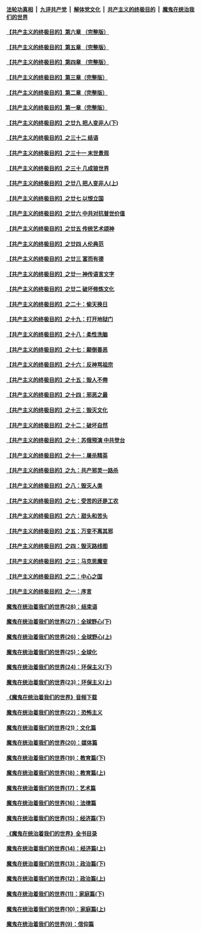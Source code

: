 ####  [法轮功真相](../../../../basic/blob/master/README.md?t=04121430) &nbsp;|&nbsp; [九评共产党](../../../../9ping.md/blob/master/README.md?t=04121430) &nbsp;|&nbsp; [解体党文化](../../../../jtdwh.md/blob/master/README.md?t=04121430)  &nbsp;|&nbsp; [共产主义的终极目的](../../../../gczydzjmd.md/blob/master/README.md?t=04121430) &nbsp;|&nbsp; [魔鬼在统治我们的世界](../../../../mgztzwmdsj.md/blob/master/README.md?t=04121430) 

#### [【共产主义的终极目的】第六章 （完整版）](../pages/nsc422/n11428913.md?t=04121430) 

#### [【共产主义的终极目的】第五章 （完整版）](../pages/nsc422/n11428912.md?t=04121430) 

#### [【共产主义的终极目的】第四章 （完整版）](../pages/nsc422/n11428907.md?t=04121430) 

#### [【共产主义的终极目的】第三章（完整版）](../pages/nsc422/n11428848.md?t=04121430) 

#### [【共产主义的终极目的】第二章（完整版）](../pages/nsc422/n11428831.md?t=04121430) 

#### [【共产主义的终极目的】第一章（完整版）](../pages/nsc422/n11417651.md?t=04121430) 

#### [【共产主义的终极目的】之廿九 把人变非人(下)](../pages/nsc422/n11344140.md?t=04121430) 

#### [【共产主义的终极目的】之三十二 结语](../pages/nsc422/n11360535.md?t=04121430) 

#### [【共产主义的终极目的】之三十一 末世景观](../pages/nsc422/n11351129.md?t=04121430) 

#### [【共产主义的终极目的】之三十 几成狼世界](../pages/nsc422/n11348280.md?t=04121430) 

#### [【共产主义的终极目的】之廿八 把人变非人(上)](../pages/nsc422/n11340492.md?t=04121430) 

#### [【共产主义的终极目的】之廿七 以恨立国](../pages/nsc422/n11336944.md?t=04121430) 

#### [【共产主义的终极目的】之廿六 中共对抗普世价值](../pages/nsc422/n11324785.md?t=04121430) 

#### [【共产主义的终极目的】之廿五 传统艺术颂神](../pages/nsc422/n11296396.md?t=04121430) 

#### [【共产主义的终极目的】之廿四 人伦典范](../pages/nsc422/n11296397.md?t=04121430) 

#### [【共产主义的终极目的】之廿三 富而有德](../pages/nsc422/n11283598.md?t=04121430) 

#### [【共产主义的终极目的】之廿一 神传语言文字](../pages/nsc422/n11263265.md?t=04121430) 

#### [【共产主义的终极目的】之廿二 破坏修炼文化](../pages/nsc422/n11245728.md?t=04121430) 

#### [【共产主义的终极目的】之二十：偷天换日](../pages/nsc422/n11238846.md?t=04121430) 

#### [【共产主义的终极目的】之十九：打开地狱门](../pages/nsc422/n11206376.md?t=04121430) 

#### [【共产主义的终极目的】之十八：柔性洗脑](../pages/nsc422/n11199994.md?t=04121430) 

#### [【共产主义的终极目的】之十七：颠倒善恶](../pages/nsc422/n11179782.md?t=04121430) 

#### [【共产主义的终极目的】之十六：反神骂祖宗](../pages/nsc422/n11166798.md?t=04121430) 

#### [【共产主义的终极目的】之十五：毁人不倦](../pages/nsc422/n11166792.md?t=04121430) 

#### [【共产主义的终极目的】之十四：邪恶之最](../pages/nsc422/n11150249.md?t=04121430) 

#### [【共产主义的终极目的】之十三：毁灭文化](../pages/nsc422/n11135227.md?t=04121430) 

#### [【共产主义的终极目的】之十二：破坏自然](../pages/nsc422/n11135214.md?t=04121430) 

#### [【共产主义的终极目的】之十：苏俄预演 中共登台](../pages/nsc422/n11118424.md?t=04121430) 

#### [【共产主义的终极目的】之十一：屠杀精英](../pages/nsc422/n11118442.md?t=04121430) 

#### [【共产主义的终极目的】之九：共产邪灵一路杀](../pages/nsc422/n11114139.md?t=04121430) 

#### [【共产主义的终极目的】之八：毁灭人类](../pages/nsc422/n11108503.md?t=04121430) 

#### [【共产主义的终极目的】之七：受苦的还是工农](../pages/nsc422/n11101809.md?t=04121430) 

#### [【共产主义的终极目的】之六：甜头和苦头](../pages/nsc422/n11096971.md?t=04121430) 

#### [【共产主义的终极目的】之五：万变不离其邪](../pages/nsc422/n11091285.md?t=04121430) 

#### [【共产主义的终极目的】之四：毁灭路线图](../pages/nsc422/n11086284.md?t=04121430) 

#### [【共产主义的终极目的】之三：马克思魔变](../pages/nsc422/n11061941.md?t=04121430) 

#### [【共产主义的终极目的】之二：中心之国](../pages/nsc422/n11047728.md?t=04121430) 

#### [【共产主义的终极目的】之一：序言](../pages/nsc422/n11086077.md?t=04121430) 

#### [魔鬼在统治着我们的世界(28)：结束语](../pages/nsc422/n10936246.md?t=04121430) 

#### [魔鬼在统治着我们的世界(27)：全球野心(下)](../pages/nsc422/n10928319.md?t=04121430) 

#### [魔鬼在统治着我们的世界(26)：全球野心(上)](../pages/nsc422/n10900318.md?t=04121430) 

#### [魔鬼在统治着我们的世界(25)：全球化](../pages/nsc422/n10788205.md?t=04121430) 

#### [魔鬼在统治着我们的世界(24)：环保主义(下)](../pages/nsc422/n10695307.md?t=04121430) 

#### [魔鬼在统治着我们的世界(23)：环保主义(上)](../pages/nsc422/n10688613.md?t=04121430) 

#### [《魔鬼在统治着我们的世界》音频下载](../pages/nsc422/n10635553.md?t=04121430) 

#### [魔鬼在统治着我们的世界(22)：恐怖主义](../pages/nsc422/n10614727.md?t=04121430) 

#### [魔鬼在统治着我们的世界(21)：文化篇](../pages/nsc422/n10597706.md?t=04121430) 

#### [魔鬼在统治着我们的世界(20)：媒体篇](../pages/nsc422/n10586579.md?t=04121430) 

#### [魔鬼在统治着我们的世界(19)：教育篇(下)](../pages/nsc422/n10564808.md?t=04121430) 

#### [魔鬼在统治着我们的世界(18)：教育篇(上)](../pages/nsc422/n10526970.md?t=04121430) 

#### [魔鬼在统治着我们的世界(17)：艺术篇](../pages/nsc422/n10499093.md?t=04121430) 

#### [魔鬼在统治着我们的世界(16)：法律篇](../pages/nsc422/n10485969.md?t=04121430) 

#### [魔鬼在统治着我们的世界(15)：经济篇(下)](../pages/nsc422/n10469975.md?t=04121430) 

#### [《魔鬼在统治着我们的世界》全书目录](../pages/nsc422/n10464261.md?t=04121430) 

#### [魔鬼在统治着我们的世界(14)：经济篇(上)](../pages/nsc422/n10457370.md?t=04121430) 

#### [魔鬼在统治着我们的世界(13)：政治篇(下)](../pages/nsc422/n10448270.md?t=04121430) 

#### [魔鬼在统治着我们的世界(12)：政治篇(上)](../pages/nsc422/n10444576.md?t=04121430) 

#### [魔鬼在统治着我们的世界(11)：家庭篇(下)](../pages/nsc422/n10440961.md?t=04121430) 

#### [魔鬼在统治着我们的世界(10)：家庭篇(上)](../pages/nsc422/n10435448.md?t=04121430) 

#### [魔鬼在统治着我们的世界(9)：信仰篇](../pages/nsc422/n10432159.md?t=04121430) 

